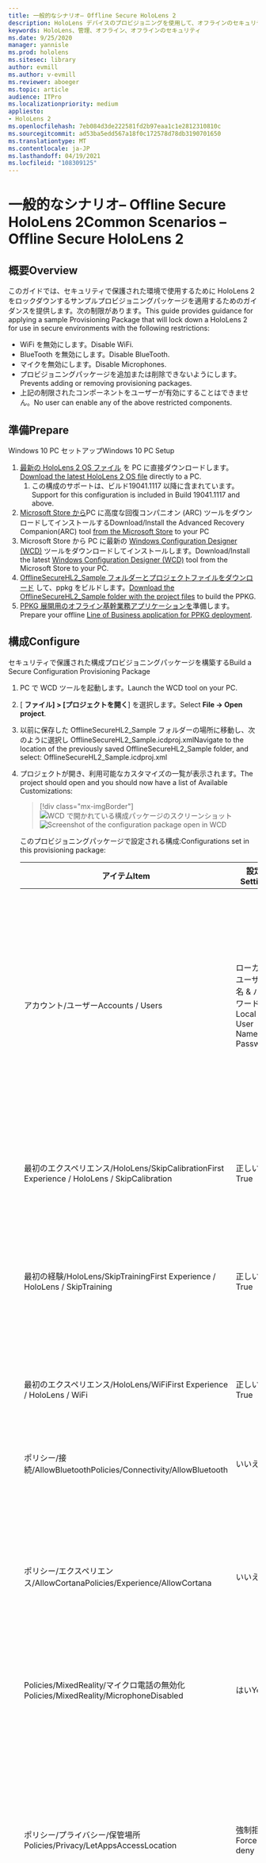```yaml
---
title: 一般的なシナリオ– Offline Secure HoloLens 2
description: HoloLens デバイスのプロビジョニングを使用して、オフラインのセキュリティで保護された展開とアプリの展開シナリオをセットアップする方法について説明します。
keywords: HoloLens、管理、オフライン、オフラインのセキュリティ
ms.date: 9/25/2020
manager: yannisle
ms.prod: hololens
ms.sitesec: library
author: evmill
ms.author: v-evmill
ms.reviewer: aboeger
ms.topic: article
audience: ITPro
ms.localizationpriority: medium
appliesto:
- HoloLens 2
ms.openlocfilehash: 7eb084d3de222581fd2b97eaa1c1e2812310810c
ms.sourcegitcommit: ad53ba5edd567a18f0c172578d78db3190701650
ms.translationtype: MT
ms.contentlocale: ja-JP
ms.lasthandoff: 04/19/2021
ms.locfileid: "108309125"
---
```

# <a name="common-scenarios--offline-secure-hololens-2"></a><span data-ttu-id="3cdf6-104">一般的なシナリオ– Offline Secure HoloLens 2</span><span class="sxs-lookup"><span data-stu-id="3cdf6-104">Common Scenarios – Offline Secure HoloLens 2</span></span>

## <a name="overview"></a><span data-ttu-id="3cdf6-105">概要</span><span class="sxs-lookup"><span data-stu-id="3cdf6-105">Overview</span></span>

<span data-ttu-id="3cdf6-106">このガイドでは、セキュリティで保護された環境で使用するために HoloLens 2 をロックダウンするサンプルプロビジョニングパッケージを適用するためのガイダンスを提供します。次の制限があります。</span><span class="sxs-lookup"><span data-stu-id="3cdf6-106">This guide provides guidance for applying a sample Provisioning Package that will lock down a HoloLens 2 for use in secure environments with the following restrictions:</span></span>

-   <span data-ttu-id="3cdf6-107">WiFi を無効にします。</span><span class="sxs-lookup"><span data-stu-id="3cdf6-107">Disable WiFi.</span></span>
-   <span data-ttu-id="3cdf6-108">BlueTooth を無効にします。</span><span class="sxs-lookup"><span data-stu-id="3cdf6-108">Disable BlueTooth.</span></span>
-   <span data-ttu-id="3cdf6-109">マイクを無効にします。</span><span class="sxs-lookup"><span data-stu-id="3cdf6-109">Disable Microphones.</span></span>
-   <span data-ttu-id="3cdf6-110">プロビジョニングパッケージを追加または削除できないようにします。</span><span class="sxs-lookup"><span data-stu-id="3cdf6-110">Prevents adding or removing provisioning packages.</span></span>
-   <span data-ttu-id="3cdf6-111">上記の制限されたコンポーネントをユーザーが有効にすることはできません。</span><span class="sxs-lookup"><span data-stu-id="3cdf6-111">No user can enable any of the above restricted components.</span></span>

## <a name="prepare"></a><span data-ttu-id="3cdf6-112">準備</span><span class="sxs-lookup"><span data-stu-id="3cdf6-112">Prepare</span></span>

<span data-ttu-id="3cdf6-113">Windows 10 PC セットアップ</span><span class="sxs-lookup"><span data-stu-id="3cdf6-113">Windows 10 PC Setup</span></span>
1. <span data-ttu-id="3cdf6-114">[最新の HoloLens 2 OS ファイル](https://aka.ms/hololens2download) を PC に直接ダウンロードします。</span><span class="sxs-lookup"><span data-stu-id="3cdf6-114">[Download the latest HoloLens 2 OS file](https://aka.ms/hololens2download) directly to a PC.</span></span> 
   1. <span data-ttu-id="3cdf6-115">この構成のサポートは、ビルド19041.1117 以降に含まれています。</span><span class="sxs-lookup"><span data-stu-id="3cdf6-115">Support for this configuration is included in Build 19041.1117 and above.</span></span>
1. <span data-ttu-id="3cdf6-116">[Microsoft Store から](https://www.microsoft.com/store/productId/9P74Z35SFRS8)PC に高度な回復コンパニオン (ARC) ツールをダウンロードしてインストールする</span><span class="sxs-lookup"><span data-stu-id="3cdf6-116">Download/Install the Advanced Recovery Companion(ARC) tool [from the Microsoft Store](https://www.microsoft.com/store/productId/9P74Z35SFRS8) to your PC</span></span>
1. <span data-ttu-id="3cdf6-117">Microsoft Store から PC に最新の [Windows Configuration Designer (WCD)](https://www.microsoft.com/p/windows-configuration-designer/9nblggh4tx22?activetab=pivot:overviewtab) ツールをダウンロードしてインストールします。</span><span class="sxs-lookup"><span data-stu-id="3cdf6-117">Download/Install the latest [Windows Configuration Designer (WCD)](https://www.microsoft.com/p/windows-configuration-designer/9nblggh4tx22?activetab=pivot:overviewtab) tool from the Microsoft Store to your PC.</span></span>
1. <span data-ttu-id="3cdf6-118">[OfflineSecureHL2_Sample フォルダーとプロジェクトファイルをダウンロード](https://aka.ms/HoloLensDocs-SecureOfflineSample) して、ppkg をビルドします。</span><span class="sxs-lookup"><span data-stu-id="3cdf6-118">[Download the OfflineSecureHL2_Sample folder with the project files](https://aka.ms/HoloLensDocs-SecureOfflineSample) to build the PPKG.</span></span>
1. <span data-ttu-id="3cdf6-119">[PPKG 展開用のオフライン基幹業務アプリケーションを](app-deploy-provisioning-package.md)準備します。</span><span class="sxs-lookup"><span data-stu-id="3cdf6-119">Prepare your offline [Line of Business application for PPKG deployment](app-deploy-provisioning-package.md).</span></span> 


## <a name="configure"></a><span data-ttu-id="3cdf6-120">構成</span><span class="sxs-lookup"><span data-stu-id="3cdf6-120">Configure</span></span>

<span data-ttu-id="3cdf6-121">セキュリティで保護された構成プロビジョニングパッケージを構築する</span><span class="sxs-lookup"><span data-stu-id="3cdf6-121">Build a Secure Configuration Provisioning Package</span></span>

1. <span data-ttu-id="3cdf6-122">PC で WCD ツールを起動します。</span><span class="sxs-lookup"><span data-stu-id="3cdf6-122">Launch the WCD tool on your PC.</span></span>
1. <span data-ttu-id="3cdf6-123">[ **ファイル] > [プロジェクトを開く**] を選択します。</span><span class="sxs-lookup"><span data-stu-id="3cdf6-123">Select **File -> Open project**.</span></span>
  1. <span data-ttu-id="3cdf6-124">以前に保存した OfflineSecureHL2_Sample フォルダーの場所に移動し、次のように選択し OfflineSecureHL2_Sample.icdproj.xml</span><span class="sxs-lookup"><span data-stu-id="3cdf6-124">Navigate to the location of the previously saved OfflineSecureHL2_Sample folder, and select: OfflineSecureHL2_Sample.icdproj.xml</span></span>
1. <span data-ttu-id="3cdf6-125">プロジェクトが開き、利用可能なカスタマイズの一覧が表示されます。</span><span class="sxs-lookup"><span data-stu-id="3cdf6-125">The project should open and you should now have a list of Available Customizations:</span></span>

   > [!div class="mx-imgBorder"]
   > <span data-ttu-id="3cdf6-126">![WCD で開かれている構成パッケージのスクリーンショット](images/offline-secure-sample-wcd.png)</span><span class="sxs-lookup"><span data-stu-id="3cdf6-126">![Screenshot of the configuration package open in WCD](images/offline-secure-sample-wcd.png)</span></span>

   <span data-ttu-id="3cdf6-127">このプロビジョニングパッケージで設定される構成:</span><span class="sxs-lookup"><span data-stu-id="3cdf6-127">Configurations set in this provisioning package:</span></span>
   
   |     <span data-ttu-id="3cdf6-128">アイテム</span><span class="sxs-lookup"><span data-stu-id="3cdf6-128">Item</span></span>                                                |     <span data-ttu-id="3cdf6-129">設定</span><span class="sxs-lookup"><span data-stu-id="3cdf6-129">Setting</span></span>                       |     <span data-ttu-id="3cdf6-130">説明</span><span class="sxs-lookup"><span data-stu-id="3cdf6-130">Description</span></span>                                                                                                                    |
   |---------------------------------------------------------|-----------------------------------|------------------------------------------------------------------------------------------------------------------------------------|
   |     <span data-ttu-id="3cdf6-131">アカウント/ユーザー</span><span class="sxs-lookup"><span data-stu-id="3cdf6-131">Accounts / Users</span></span>                                    |     <span data-ttu-id="3cdf6-132">ローカルユーザー名 & パスワード</span><span class="sxs-lookup"><span data-stu-id="3cdf6-132">Local User Name & Password</span></span>    |     <span data-ttu-id="3cdf6-133">これらのオフラインデバイスでは、デバイスのすべてのユーザーが1つのユーザー名とパスワードを設定して共有する必要があります。</span><span class="sxs-lookup"><span data-stu-id="3cdf6-133">For these offline devices, a single user name and password will need to be set and shared by all users of the device.</span></span>          |
   |     <span data-ttu-id="3cdf6-134">最初のエクスペリエンス/HoloLens/SkipCalibration</span><span class="sxs-lookup"><span data-stu-id="3cdf6-134">First Experience / HoloLens / SkipCalibration</span></span>       |     <span data-ttu-id="3cdf6-135">正しい</span><span class="sxs-lookup"><span data-stu-id="3cdf6-135">True</span></span>                          |     <span data-ttu-id="3cdf6-136">初期デバイスのセットアップ中のみ調整をスキップします</span><span class="sxs-lookup"><span data-stu-id="3cdf6-136">Skips calibration during initial device setup only</span></span>                                                                             |
   |     <span data-ttu-id="3cdf6-137">最初の経験/HoloLens/SkipTraining</span><span class="sxs-lookup"><span data-stu-id="3cdf6-137">First Experience / HoloLens / SkipTraining</span></span>          |     <span data-ttu-id="3cdf6-138">正しい</span><span class="sxs-lookup"><span data-stu-id="3cdf6-138">True</span></span>                          |     <span data-ttu-id="3cdf6-139">初期デバイスのセットアップ中にデバイストレーニングをスキップします</span><span class="sxs-lookup"><span data-stu-id="3cdf6-139">Skips device training during initial device setup</span></span>                                                                              |
   |     <span data-ttu-id="3cdf6-140">最初のエクスペリエンス/HoloLens/WiFi</span><span class="sxs-lookup"><span data-stu-id="3cdf6-140">First Experience / HoloLens / WiFi</span></span>                  |     <span data-ttu-id="3cdf6-141">正しい</span><span class="sxs-lookup"><span data-stu-id="3cdf6-141">True</span></span>                          |     <span data-ttu-id="3cdf6-142">初期デバイスのセットアップ中に Wi-Fi 構成をスキップします</span><span class="sxs-lookup"><span data-stu-id="3cdf6-142">Skips Wi-Fi config during initial device setup</span></span>                                                                                 |
   |     <span data-ttu-id="3cdf6-143">ポリシー/接続/AllowBluetooth</span><span class="sxs-lookup"><span data-stu-id="3cdf6-143">Policies/Connectivity/AllowBluetooth</span></span>                |     <span data-ttu-id="3cdf6-144">いいえ</span><span class="sxs-lookup"><span data-stu-id="3cdf6-144">No</span></span>                            |     <span data-ttu-id="3cdf6-145">Bluetooth を無効にします</span><span class="sxs-lookup"><span data-stu-id="3cdf6-145">Disables Bluetooth</span></span>                                                                                                             |
   |     <span data-ttu-id="3cdf6-146">ポリシー/エクスペリエンス/AllowCortana</span><span class="sxs-lookup"><span data-stu-id="3cdf6-146">Policies/Experience/AllowCortana</span></span>                    |     <span data-ttu-id="3cdf6-147">いいえ</span><span class="sxs-lookup"><span data-stu-id="3cdf6-147">No</span></span>                            |     <span data-ttu-id="3cdf6-148">Cortana を無効にします (マイクが無効になっているために発生する可能性のある問題を除去します)</span><span class="sxs-lookup"><span data-stu-id="3cdf6-148">Disables Cortana (to eliminate potential problems since the microphones are disabled)</span></span>                                          |
   |     <span data-ttu-id="3cdf6-149">Policies/MixedReality/マイクロ電話の無効化</span><span class="sxs-lookup"><span data-stu-id="3cdf6-149">Policies/MixedReality/MicrophoneDisabled</span></span>            |     <span data-ttu-id="3cdf6-150">はい</span><span class="sxs-lookup"><span data-stu-id="3cdf6-150">Yes</span></span>                           |     <span data-ttu-id="3cdf6-151">マイクを無効にする</span><span class="sxs-lookup"><span data-stu-id="3cdf6-151">Disables Microphone</span></span>                                                                                                            |
   |     <span data-ttu-id="3cdf6-152">ポリシー/プライバシー/保管場所</span><span class="sxs-lookup"><span data-stu-id="3cdf6-152">Policies/Privacy/LetAppsAccessLocation</span></span>              |     <span data-ttu-id="3cdf6-153">強制拒否</span><span class="sxs-lookup"><span data-stu-id="3cdf6-153">Force deny</span></span>                    |     <span data-ttu-id="3cdf6-154">アプリが場所データにアクセスできないようにします (場所の追跡が無効になっているために発生する可能性のある問題を回避するため)</span><span class="sxs-lookup"><span data-stu-id="3cdf6-154">Prevents Apps from trying to access Location data (to eliminate potential problems since the Location tracking is disabled)</span></span>    |
   |     <span data-ttu-id="3cdf6-155">ポリシー/プライバシー/お客様</span><span class="sxs-lookup"><span data-stu-id="3cdf6-155">Policies/Privacy/LetAppsAccessMicrophone</span></span>            |     <span data-ttu-id="3cdf6-156">強制拒否</span><span class="sxs-lookup"><span data-stu-id="3cdf6-156">Force deny</span></span>                    |     <span data-ttu-id="3cdf6-157">アプリがマイクにアクセスできないようにします (マイクが無効になったために発生する可能性のある問題を回避するため)</span><span class="sxs-lookup"><span data-stu-id="3cdf6-157">Prevents Apps from trying to access Microphones (to eliminate potential problems since the Microphones are disabled)</span></span>           |
   |     <span data-ttu-id="3cdf6-158">Policies/Security/Allowaddプロビジョニングパッケージ</span><span class="sxs-lookup"><span data-stu-id="3cdf6-158">Policies/Security/AllowAddProvisioningPackage</span></span>       |     <span data-ttu-id="3cdf6-159">いいえ</span><span class="sxs-lookup"><span data-stu-id="3cdf6-159">No</span></span>                            |     <span data-ttu-id="3cdf6-160">ロックダウンされたポリシーを上書きしようとする可能性があるプロビジョニングパッケージを誰も追加できないようにします。</span><span class="sxs-lookup"><span data-stu-id="3cdf6-160">Prevents anyone from adding provisioning packages that might attempt to override locked down policies.</span></span>                         |
   |     <span data-ttu-id="3cdf6-161">Policies/Security/Allowremoveプロビジョニングパッケージ</span><span class="sxs-lookup"><span data-stu-id="3cdf6-161">Policies/Security/AllowRemoveProvisioningPackage</span></span>    |     <span data-ttu-id="3cdf6-162">いいえ</span><span class="sxs-lookup"><span data-stu-id="3cdf6-162">No</span></span>                            |     <span data-ttu-id="3cdf6-163">このロックダウンされたプロビジョニングパッケージをすべてのユーザーが削除できないようにします。</span><span class="sxs-lookup"><span data-stu-id="3cdf6-163">Prevents anyone from removing this locked down provisioning package.</span></span>                                                           |
   |     <span data-ttu-id="3cdf6-164">ポリシー/システム/AllowLocation</span><span class="sxs-lookup"><span data-stu-id="3cdf6-164">Policies/System/AllowLocation</span></span>                       |     <span data-ttu-id="3cdf6-165">いいえ</span><span class="sxs-lookup"><span data-stu-id="3cdf6-165">No</span></span>                            |     <span data-ttu-id="3cdf6-166">デバイスが場所データを追跡しないようにします。</span><span class="sxs-lookup"><span data-stu-id="3cdf6-166">Prevents the device from trying to track location data.</span></span>                                                                        |
   |     <span data-ttu-id="3cdf6-167">ポリシー/WiFi/AllowWiFi</span><span class="sxs-lookup"><span data-stu-id="3cdf6-167">Policies/WiFi/AllowWiFi</span></span>                             |     <span data-ttu-id="3cdf6-168">いいえ</span><span class="sxs-lookup"><span data-stu-id="3cdf6-168">No</span></span>                            |     <span data-ttu-id="3cdf6-169">無効化 Wi-Fi</span><span class="sxs-lookup"><span data-stu-id="3cdf6-169">Disables Wi-Fi</span></span>                                                                                                                 |

1. <span data-ttu-id="3cdf6-170">[ランタイム設定] で、[ **Accounts/Users/UserName: Holo/Password**] を選択します。</span><span class="sxs-lookup"><span data-stu-id="3cdf6-170">Under Runtime Settings, Select **Accounts / Users / UserName: Holo / Password**.</span></span>

   <span data-ttu-id="3cdf6-171">必要に応じて、パスワードとリセットを書き留めておきます。</span><span class="sxs-lookup"><span data-stu-id="3cdf6-171">Note the password and reset if desired.</span></span>

1. <span data-ttu-id="3cdf6-172">UniversalAppInstall/UserContextApp に移動し、これらのデバイスにデプロイする [LOB アプリを構成](app-deploy-provisioning-package.md) します。</span><span class="sxs-lookup"><span data-stu-id="3cdf6-172">Navigate to UniversalAppInstall / UserContextApp and [configure the LOB app](app-deploy-provisioning-package.md) you will be deploying to these devices.</span></span>

   > [!div class="mx-imgBorder"]
   > <span data-ttu-id="3cdf6-173">![WCD でアプリを追加する場所のスクリーンショット。](images/offline-secure-sample-wcd-usercontextapp2.png)</span><span class="sxs-lookup"><span data-stu-id="3cdf6-173">![Screenshot of where to add your app in WCD.](images/offline-secure-sample-wcd-usercontextapp2.png)</span></span>

1. <span data-ttu-id="3cdf6-174">完了したら、[エクスポート] ボタンを選択し、プロビジョニングパッケージが作成されるまですべてのプロンプトに従います。</span><span class="sxs-lookup"><span data-stu-id="3cdf6-174">Once complete, select the “Export” button and follow all prompts until your provisioning package is created.</span></span>

   > [!div class="mx-imgBorder"]
   > <span data-ttu-id="3cdf6-175">![WCD 内のこのパッケージの [エクスポート] ボタンのスクリーンショット。](images/offline-secure-sample-wcd-export.png)</span><span class="sxs-lookup"><span data-stu-id="3cdf6-175">![Screenshot of the Export button for this package in WCD.](images/offline-secure-sample-wcd-export.png)</span></span>

## <a name="deploy"></a><span data-ttu-id="3cdf6-176">配置</span><span class="sxs-lookup"><span data-stu-id="3cdf6-176">Deploy</span></span>

1. <span data-ttu-id="3cdf6-177">USB ケーブル経由で HL2 を Windows 10 PC に接続します。</span><span class="sxs-lookup"><span data-stu-id="3cdf6-177">Connect the HL2 to your Windows 10 PC via USB cable.</span></span>
1. <span data-ttu-id="3cdf6-178">ARC ツールを起動し、[ **HoloLens 2** ] を選択します。</span><span class="sxs-lookup"><span data-stu-id="3cdf6-178">Launch the ARC tool and select **HoloLens 2**</span></span>

   ![HoloLens 2 clean 更新初期画面](images/ARC2.png)

1. <span data-ttu-id="3cdf6-180">次の画面で、[ **パッケージの手動選択**] を選択します。</span><span class="sxs-lookup"><span data-stu-id="3cdf6-180">On the next screen select **Manual package selection**.</span></span>

   ![HoloLens 2 弧情報画面](images/arc_device_info.png)

1. <span data-ttu-id="3cdf6-182">以前にダウンロードした ffu ファイルに移動し、[ **開く**] を選択します。</span><span class="sxs-lookup"><span data-stu-id="3cdf6-182">Navigate to the previously downloaded .ffu file, and select **Open**.</span></span>
1. <span data-ttu-id="3cdf6-183">[警告] ページで [ **続行**] を選択します。</span><span class="sxs-lookup"><span data-stu-id="3cdf6-183">At the Warning page select **Continue**.</span></span>

   ![HoloLens 2 ARC 警告画面](images/arc_warning.png)

1. <span data-ttu-id="3cdf6-185">ARC ツールが HoloLens 2 OS のインストールを完了するのを待ちます。</span><span class="sxs-lookup"><span data-stu-id="3cdf6-185">Wait for the ARC tool to complete the HoloLens 2 OS install.</span></span>
1. <span data-ttu-id="3cdf6-186">デバイスのインストールが完了し、再起動されたら、PC からエクスプローラーに移動し、以前に保存した PPKG ファイルをデバイスフォルダーにコピーします。</span><span class="sxs-lookup"><span data-stu-id="3cdf6-186">Once the device completes the install and boots back up, from your PC navigate to File Explorer and copy the previously saved PPKG file over to the device folder.</span></span>

   > [!div class="mx-imgBorder"]
   > <span data-ttu-id="3cdf6-187">![ファイルエクスプローラーウィンドウで、PC 上の PPKG ファイルを表示します。](images/offline-secure-file-explorer.png)</span><span class="sxs-lookup"><span data-stu-id="3cdf6-187">![PPKG file on PC in File Explorer window.](images/offline-secure-file-explorer.png)</span></span>

1. <span data-ttu-id="3cdf6-188">HoloLens 2 で、次のボタンを押してプロビジョニングパッケージを実行します。 [ **ボリュームダウン** ] と [ **電源] ボタン** を同時にタップします。</span><span class="sxs-lookup"><span data-stu-id="3cdf6-188">On the HoloLens 2, press the following button combo to run the Provisioning Package: Tap **Volume Down** and **Power Button** at the same time.</span></span>
1. <span data-ttu-id="3cdf6-189">プロビジョニングパッケージを適用するかどうかを確認するメッセージが表示されたら、[**確認**] を選択します。</span><span class="sxs-lookup"><span data-stu-id="3cdf6-189">You will be prompted to apply the Provisioning Package, select **Confirm**</span></span>
1. <span data-ttu-id="3cdf6-190">プロビジョニングパッケージが完了したら、[ **OK]** を選択します。</span><span class="sxs-lookup"><span data-stu-id="3cdf6-190">Once the provisioning package completes select **OK**.</span></span>
1. <span data-ttu-id="3cdf6-191">次に、共有ローカルアカウントとパスワードを使用してデバイスにサインインするように求められます。</span><span class="sxs-lookup"><span data-stu-id="3cdf6-191">You should then be prompted to sign into the device with the shared local account and password.</span></span>

## <a name="maintain"></a><span data-ttu-id="3cdf6-192">管理</span><span class="sxs-lookup"><span data-stu-id="3cdf6-192">Maintain</span></span>

<span data-ttu-id="3cdf6-193">この構成では、上記のプロセスを再起動し、デバイスを ARC ツールで更新し、新しい PPKG を適用して OS やアプリケーションに更新を加えることをお勧めします。</span><span class="sxs-lookup"><span data-stu-id="3cdf6-193">With this configuration, it is recommended to restart the process above and reflash the device with the ARC tool and apply a new PPKG to make any updates to the OS and/or application(s).</span></span>
